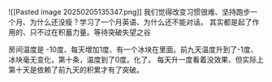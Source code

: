 ![[Pasted image 20250205135347.png]]
我们觉得改变习惯很难、坚持跑步一个月、为什么还没瘦？学习了一个月英语、为什么还不能对话。
其实都是起了作用的、只不过在积蓄力量。等待突破失望之谷

房间温度是 -10度、每天增加1度、有一个冰块在里面。前九天温度升到了-1度、冰块毫无变化，第十条，温度到了0度。化了。
每天升一度看着没效果、但实际上第十天是依赖了前九天的积累才有了突破。